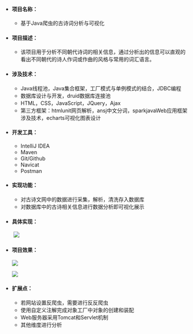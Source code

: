 + #### 项目名称：

  + 基于Java爬虫的古诗词分析与可视化

+ #### 项目描述：

  + 该项目用于分析不同朝代诗词的相关信息，通过分析出的信息可以直观的看出不同朝代的诗人作词或作曲的风格与常用的词汇语言。

+ #### 涉及技术：

  + Java线程池，Java集合框架，工厂模式与单例模式的结合，JDBC编程
  + 数据库设计与开发，druid数据库连接池
  + HTML，CSS，JavaScript，JQuery，Ajax
  + 第三方框架：htmlunit网页解析，ansj中文分词，sparkjavaWeb应用框架涉及技术，echarts可视化图表设计

+ #### 开发工具：

  + IntelliJ IDEA
  + Maven
  + Git/Github
  + Navicat
  + Postman

+ #### 实现功能：

  + 对古诗文网中的数据进行采集，解析，清洗存入数据库
  + 对数据库中的古诗相关信息进行数据分析即可视化展示

+ #### 具体实现：

  ​	![](https://github.com/xiaomessi/PoetryAnalysis/blob/master/PoetryAnalysis1.0.0/images/2.png)

  

+ #### 项目效果：

  ![](https://github.com/xiaomessi/PoetryAnalysis/blob/master/PoetryAnalysis1.0.0/images/3.png)

  ![](https://github.com/xiaomessi/PoetryAnalysis/blob/master/PoetryAnalysis1.0.0/images/1.png)

+ #### 扩展点：

  + 若网站设置反爬虫，需要进行反反爬虫
  + 使用自定义注解完成对象工厂中对象的创建和装配
  + Web服务器采用Tomcat和Servlet机制
  + 其他维度进行分析